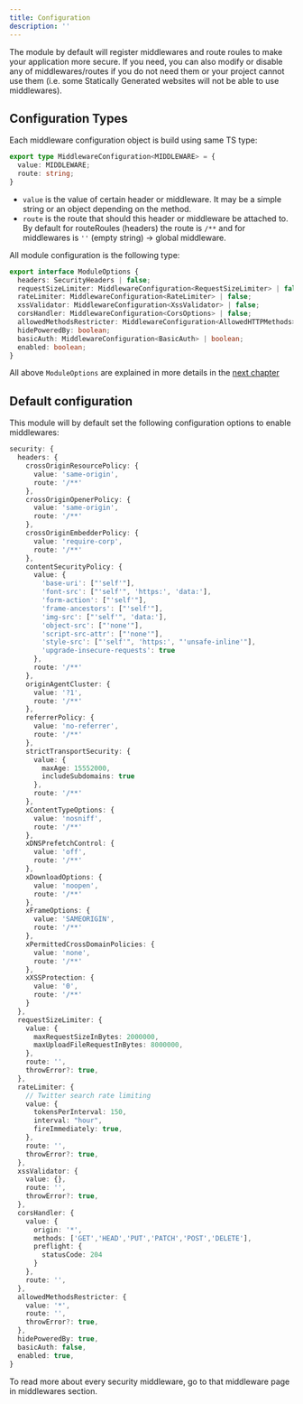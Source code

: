```yaml
---
title: Configuration
description: ''
---
```


The module by default will register middlewares and route roules to make your application more secure. If you need, you can also modify or disable any of middlewares/routes if you do not need them or your project cannot use them (i.e. some Statically Generated websites will not be able to use middlewares).

## Configuration Types

Each middleware configuration object is build using same TS type:

```ts
export type MiddlewareConfiguration<MIDDLEWARE> = {
  value: MIDDLEWARE;
  route: string;
}
```

* `value` is the value of certain header or middleware. It may be a simple string or an object depending on the method.
* `route` is the route that should this header or middleware be attached to. By default for routeRoules (headers) the route is `/**` and for middlewares is `''` (empty string) -> global middleware.

All module configuration is the following type:

```ts
export interface ModuleOptions {
  headers: SecurityHeaders | false;
  requestSizeLimiter: MiddlewareConfiguration<RequestSizeLimiter> | false;
  rateLimiter: MiddlewareConfiguration<RateLimiter> | false;
  xssValidator: MiddlewareConfiguration<XssValidator> | false;
  corsHandler: MiddlewareConfiguration<CorsOptions> | false;
  allowedMethodsRestricter: MiddlewareConfiguration<AllowedHTTPMethods> | false;
  hidePoweredBy: boolean;
  basicAuth: MiddlewareConfiguration<BasicAuth> | boolean;
  enabled: boolean;
}
```

All above `ModuleOptions` are explained in more details in the [next chapter](/middlewares/headers)

## Default configuration

This module will by default set the following configuration options to enable middlewares:

```ts
security: {
  headers: {
    crossOriginResourcePolicy: {
      value: 'same-origin',
      route: '/**'
    },
    crossOriginOpenerPolicy: {
      value: 'same-origin',
      route: '/**'
    },
    crossOriginEmbedderPolicy: {
      value: 'require-corp',
      route: '/**'
    },
    contentSecurityPolicy: {
      value: {
        'base-uri': ["'self'"],
        'font-src': ["'self'", 'https:', 'data:'],
        'form-action': ["'self'"],
        'frame-ancestors': ["'self'"],
        'img-src': ["'self'", 'data:'],
        'object-src': ["'none'"],
        'script-src-attr': ["'none'"],
        'style-src': ["'self'", 'https:', "'unsafe-inline'"],
        'upgrade-insecure-requests': true
      },
      route: '/**'
    },
    originAgentCluster: {
      value: '?1',
      route: '/**'
    },
    referrerPolicy: {
      value: 'no-referrer',
      route: '/**'
    },
    strictTransportSecurity: {
      value: {
        maxAge: 15552000,
        includeSubdomains: true
      },
      route: '/**'
    },
    xContentTypeOptions: {
      value: 'nosniff',
      route: '/**'
    },
    xDNSPrefetchControl: {
      value: 'off',
      route: '/**'
    },
    xDownloadOptions: {
      value: 'noopen',
      route: '/**'
    },
    xFrameOptions: {
      value: 'SAMEORIGIN',
      route: '/**'
    },
    xPermittedCrossDomainPolicies: {
      value: 'none',
      route: '/**'
    },
    xXSSProtection: {
      value: '0',
      route: '/**'
    }
  },
  requestSizeLimiter: {
    value: {
      maxRequestSizeInBytes: 2000000,
      maxUploadFileRequestInBytes: 8000000,
    },
    route: '',
    throwError?: true,
  },
  rateLimiter: {
    // Twitter search rate limiting
    value: {
      tokensPerInterval: 150,
      interval: "hour",
      fireImmediately: true,
    },
    route: '',
    throwError?: true,
  },
  xssValidator: {
    value: {},
    route: '',
    throwError?: true,
  },
  corsHandler: {
    value: {
      origin: '*',
      methods: ['GET','HEAD','PUT','PATCH','POST','DELETE'],
      preflight: {
        statusCode: 204
      }
    },
    route: '',
  },
  allowedMethodsRestricter: {
    value: '*',
    route: '',
    throwError?: true,
  },
  hidePoweredBy: true,
  basicAuth: false,
  enabled: true,
}
```

To read more about every security middleware, go to that middleware page in middlewares section.
